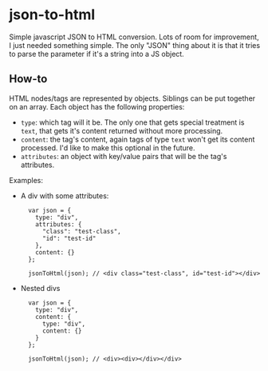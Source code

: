 json-to-html
============

Simple javascript JSON to HTML conversion. Lots of room for improvement, I just needed something simple.
The only "JSON" thing about it is that it tries to parse the parameter if it's a string into a JS object.

How-to
------

HTML nodes/tags are represented by objects. Siblings can be put together on an array. Each object has the following properties:
* `type`: which tag will it be. The only one that gets special treatment is `text`, that gets it's content returned without more processing.
* `content`: the tag's content, again tags of type `text` won't get its content processed. I'd like to make this optional in the future.
* `attributes`: an object with key/value pairs that will be the tag's attributes.

Examples:

* A div with some attributes:

        var json = {
          type: "div",
          attributes: {
            "class": "test-class",
            "id": "test-id"
          },
          content: {}
        };
        
        jsonToHtml(json); // <div class="test-class", id="test-id"></div>

* Nested divs

        var json = {
          type: "div",
          content: {
            type: "div",
            content: {}
          }
        };
        
        jsonToHtml(json); // <div><div></div></div>